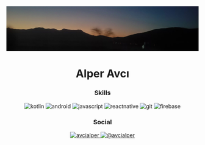 <img src="header.jpg">
<h1 align="center">Alper Avcı</h1>

<h3 align="center" >Skills</h3>

<p align="center">
  <img src="https://img.icons8.com/?size=100&id=ZoxjA0jZDdFZ&format=png&color=000000" alt="kotlin" width="60" height="60"/> 
  <img src="https://img.icons8.com/?size=100&id=17836&format=png&color=000000" alt="android"  width="60" height="60"/>
  <img src="https://img.icons8.com/?size=100&id=108784&format=png&color=000000" alt="javascript"  width="60" height="60"/> 
  <img src="https://img.icons8.com/?size=100&id=123603&format=png&color=000000" alt="reactnative" width="60" height="60"/> 
  <img src="https://img.icons8.com/?size=100&id=20906&format=png&color=000000" alt="git"  width="60" height="60"/> 
  <img src="https://img.icons8.com/?size=100&id=62452&format=png&color=000000" alt="firebase"  width="60" height="60"/>
</p>

<h3 align="center" >Social</h3>
<p align="center">
  <a href="https://linkedin.com/in/avcialper">
    <img src="https://img.icons8.com/?size=100&id=13930&format=png&color=000000" alt="avcialper"  width="60" height="60"/>
  </a>
  <a href="https://medium.com/@avcialper">
    <img src="https://img.icons8.com/?size=100&id=110611&format=png&color=000000" alt="@avcialper"  width="60" height="60"/>
  </a>
</p>
